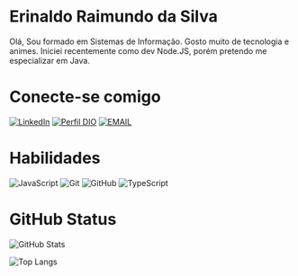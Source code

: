 # Erinaldo Raimundo da Silva
Olá, Sou formado em Sistemas de Informação. Gosto muito de tecnologia e animes.
Iniciei recentemente como dev Node.JS, porém pretendo me especializar em Java.

# Conecte-se comigo
[![LinkedIn](https://img.shields.io/badge/LinkedIn-000?style=for-the-badge&logo=linkedin&logoColor=0E76A8)](https://www.linkedin.com/in/erinaldo-s-52b48327/)  [![Perfil DIO](https://img.shields.io/badge/-Meu%20Perfil%20na%20DIO-30A3DC?style=for-the-badge)](https://web.dio.me/users/erinaldo2005/) [![EMAIL](https://img.shields.io/badge/-GMAIL-000?style=for-the-badge&logo=microsoft-outlook&logoColor=E94D5F)](mailto:erinaldo2005@gmail.com)


# Habilidades
![JavaScript](https://img.shields.io/badge/javascript-%23323330.svg?style=for-the-badge&logo=javascript&logoColor=%23F7DF1E) 
![Git](https://img.shields.io/badge/git-%23F05033.svg?style=for-the-badge&logo=git&logoColor=white) ![GitHub](https://img.shields.io/badge/github-%23121011.svg?style=for-the-badge&logo=github&logoColor=white) ![TypeScript](https://img.shields.io/badge/TypeScript-000?style=for-the-badge&logo=typescript)

# GitHub Status
![GitHub Stats](https://github-readme-stats.vercel.app/api?username=naldo84&theme=transparent&bg_color=000&border_color=30A3DC&show_icons=true&icon_color=30A3DC&title_color=E94D5F&text_color=FFF)

![Top Langs](https://github-readme-stats-git-masterrstaa-rickstaa.vercel.app/api/top-langs/?username=naldo84&layout=compact&bg_color=000&border_color=30A3DC&title_color=E94D5F&text_color=FFF)